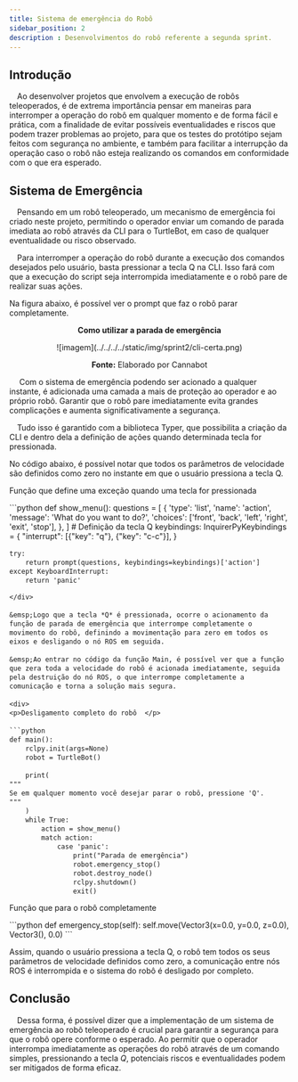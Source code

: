 ```yaml
---
title: Sistema de emergência do Robô
sidebar_position: 2
description : Desenvolvimentos do robô referente a segunda sprint.
---
```



## Introdução 

&emsp;Ao desenvolver projetos que envolvem a execução de robôs teleoperados, é de extrema importância pensar em maneiras para interromper a operação do robô em qualquer momento e de forma fácil e prática, com a finalidade de evitar possíveis eventualidades e riscos que podem trazer problemas ao projeto, para que os testes do protótipo sejam feitos com segurança no ambiente, e também para facilitar a interrupção da operação caso o robô não esteja realizando os comandos em conformidade com o que era esperado. 

## Sistema de Emergência

&emsp;Pensando em um robô teleoperado, um mecanismo de emergência foi criado neste projeto, permitindo o operador enviar um comando de parada imediata ao robô através da CLI para o TurtleBot, em caso de qualquer eventualidade ou risco observado.

&emsp;Para interromper a operação do robô durante a execução dos comandos desejados pelo usuário, basta pressionar a tecla Q na CLI. Isso fará com que a execução do script seja interrompida imediatamente e o robô pare de realizar suas ações.

Na figura abaixo, é possível ver o prompt que faz o robô parar completamente.

<p align="center"><b> Como utilizar a parada de emergência </b></p>
<div align="center">
  ![imagem](../../../../static/img/sprint2/cli-certa.png)
  <p><b>Fonte:</b> Elaborado por Cannabot</p>
</div>


&emsp; Com o sistema de emergência podendo ser acionado a qualquer instante, é adicionada uma camada a mais de proteção ao operador e ao próprio robô. Garantir que o robô pare imediatamente evita grandes complicações e aumenta significativamente a segurança.

&emsp;Tudo isso é garantido com a biblioteca Typer, que possibilita a criação da CLI e dentro dela a definição de ações quando determinada tecla for pressionada.

No código abaixo, é possível notar que todos os parâmetros de velocidade são definidos como zero no instante em que o usuário pressiona a tecla Q.

<p>Função que define uma exceção quando uma tecla for pressionada </p>
<div>
```python
def show_menu():
    questions = [
        {
            'type': 'list',
            'name': 'action',
            'message': 'What do you want to do?',
            'choices': ['front', 'back', 'left', 'right', 'exit', 'stop'],
        },
    ]
    # Definição da tecla Q 
    keybindings: InquirerPyKeybindings = {
        "interrupt": [{"key": "q"}, {"key": "c-c"}],
    }

    try:
        return prompt(questions, keybindings=keybindings)['action']
    except KeyboardInterrupt:
        return 'panic'
```
</div>

&emsp;Logo que a tecla *Q* é pressionada, ocorre o acionamento da função de parada de emergência que interrompe completamente o movimento do robô, definindo a movimentação para zero em todos os eixos e desligando o nó ROS em seguida.

&emsp;Ao entrar no código da função Main, é possível ver que a função que zera toda a velocidade do robô é acionada imediatamente, seguida pela destruição do nó ROS, o que interrompe completamente a comunicação e torna a solução mais segura.

<div>
<p>Desligamento completo do robô  </p>

```python 
def main():
    rclpy.init(args=None)
    robot = TurtleBot()

    print(
"""
Se em qualquer momento você desejar parar o robô, pressione 'Q'.
"""
    )
    while True:
        action = show_menu()
        match action:
            case 'panic':
                print("Parada de emergência")
                robot.emergency_stop()
                robot.destroy_node()
                rclpy.shutdown()
                exit()
```
</div>


<p>Função que para o robô completamente </p>
<div>
```python 
    def emergency_stop(self):
        self.move(Vector3(x=0.0, y=0.0, z=0.0), Vector3(), 0.0)
```
</div>

Assim, quando o usuário pressiona a tecla Q, o robô tem todos os seus parâmetros de velocidade definidos como zero, a comunicação entre nós ROS é interrompida e o sistema do robô é desligado por completo. 

## Conclusão

&emsp;Dessa forma, é possível dizer que a implementação de um sistema de emergência ao robô teleoperado é crucial para garantir a segurança para que o robô opere conforme o esperado. Ao permitir que o operador interrompa imediatamente as operações do robô através de um comando simples, pressionando a tecla *Q*, potenciais riscos e eventualidades podem ser mitigados de forma eficaz. 
